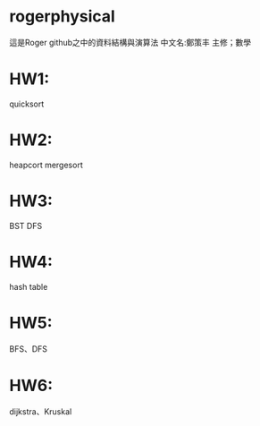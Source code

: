 # rogerphysical
這是Roger github之中的資料結構與演算法
中文名:鄭策丰
主修；數學

# HW1:
quicksort
# HW2:
heapcort
mergesort
# HW3:
BST
DFS
# HW4:
hash table
# HW5:
BFS、DFS
# HW6:
dijkstra、Kruskal
